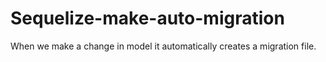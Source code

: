 # Sequelize-make-auto-migration
When we make a change in model it automatically creates a migration file.
